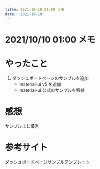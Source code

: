 ```yaml
---
title: 2021-10-10 01:00 メモ
date: '2021-10-10'
---
```


# 2021/10/10 01:00 メモ

# やったこと

1. ダッシュボードページのサンプルを追加
   - material-ui v5 を追加
   - material-ui 公式のサンプルを移植

# 感想

サンプルまじ優秀

# 参考サイト

[ダッシュボードページサンプルテンプレート](https://github.com/mui-org/material-ui/tree/next/docs/src/pages/getting-started/templates/dashboard)
